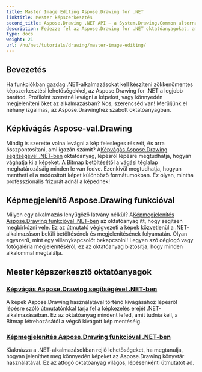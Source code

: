 ```yaml
---
title: Master Image Editing Aspose.Drawing for .NET
linktitle: Mester képszerkesztés
second_title: Aspose.Drawing .NET API – a System.Drawing.Common alternatívája
description: Fedezze fel az Aspose.Drawing for .NET oktatóanyagokat, amelyek segítségével lépésről lépésre elsajátíthatja a képszerkesztést, kivágást és megjelenítést .NET-alkalmazásokban.
type: docs
weight: 21
url: /hu/net/tutorials/drawing/master-image-editing/
---
```

## Bevezetés

Ha funkciókban gazdag .NET-alkalmazásokat kell készíteni zökkenőmentes képszerkesztési lehetőségekkel, az Aspose.Drawing for .NET a legjobb barátod. Profiként szeretné levágni a képeket, vagy könnyedén megjeleníteni őket az alkalmazásban? Nos, szerencséd van! Merüljünk el néhány izgalmas, az Aspose.Drawinghez szabott oktatóanyagban.

## Képkivágás Aspose-val.Drawing  
 Mindig is szerette volna levágni a kép felesleges részeit, és arra összpontosítani, ami igazán számít? A[Képvágás Aspose.Drawing segítségével .NET-ben](./image-cropping/) oktatóanyag, lépésről lépésre megtudhatja, hogyan vághatja ki a képeket. A Bitmap betöltésétől a vágási téglalap meghatározásáig minden le van fedve. Ezenkívül megtudhatja, hogyan mentheti el a módosított képet különböző formátumokban. Ez olyan, mintha professzionális frizurát adnál a képednek!  

## Képmegjelenítő Aspose.Drawing funkcióval  
 Milyen egy alkalmazás lenyűgöző látvány nélkül? A[Képmegjelenítés Aspose.Drawing funkcióval .NET-ben](./image-display/) az oktatóanyag itt, hogy segítsen megbirkózni vele. Ez az útmutató végigvezeti a képek közvetlenül a .NET-alkalmazáson belüli betöltésének és megjelenítésének folyamatán. Olyan egyszerű, mint egy villanykapcsolót bekapcsolni! Legyen szó céglogó vagy fotógaléria megjelenítéséről, ez az oktatóanyag biztosítja, hogy minden alkalommal megtalálja.
  
## Mester képszerkesztő oktatóanyagok
### [Képvágás Aspose.Drawing segítségével .NET-ben](./image-cropping/)
A képek Aspose.Drawing használatával történő kivágásához lépésről lépésre szóló útmutatónkkal tárja fel a képkezelés erejét .NET-alkalmazásaiban. Ez az oktatóanyag mindent lefed, amit tudnia kell, a Bitmap létrehozásától a végső kivágott kép mentéséig.
### [Képmegjelenítés Aspose.Drawing funkcióval .NET-ben](./image-display/)
Kiaknázza a .NET-alkalmazásokban rejlő lehetőségeket, ha megtanulja, hogyan jeleníthet meg könnyedén képeket az Aspose.Drawing könyvtár használatával. Ez az átfogó oktatóanyag világos, lépésenkénti útmutatót ad.